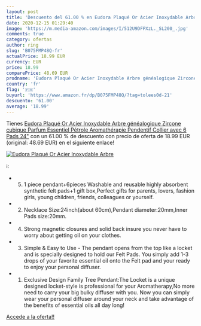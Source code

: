 ```yaml
---
layout: post
title: 'Descuento del 61.00 % en Eudora Plaqué Or Acier Inoxydable Arbre '
date: 2020-12-15 01:29:40
image: 'https://m.media-amazon.com/images/I/512U9DFPXzL._SL200_.jpg'
comments: true
category: ofertas
author: ring
slug: 'B075FMP48Q-fr'
actualPrice: 18.99 EUR
currency: EUR
price: 18.99
comparePrice: 48.69 EUR
prodname: 'Eudora Plaqué Or Acier Inoxydable Arbre généalogique Zircone cubique Parfum Essentiel Pétrole Aromathérapie Pendentif Collier avec 6 Pads 24"'
country: 'fr'
flag: '🇫🇷'
buyurl: 'https://www.amazon.fr/dp/B075FMP48Q/?tag=tolees0d-21'
descuento: '61.00'
average: '18.99'
---
```


Tienes [Eudora Plaqué Or Acier Inoxydable Arbre généalogique Zircone cubique Parfum Essentiel Pétrole Aromathérapie Pendentif Collier avec 6 Pads 24"](https://www.amazon.fr/dp/B075FMP48Q/?tag=tolees0d-21) con un 61.00 % de descuento con precio de oferta de 18.99 EUR (original: 48.69 EUR) en el siguiente enlace!

[![Eudora Plaqué Or Acier Inoxydable Arbre ](https://m.media-amazon.com/images/I/512U9DFPXzL._SL200_.jpg)](https://www.amazon.fr/dp/B075FMP48Q/?tag=tolees0d-21)

ℹ️:

- 5. 1 piece pendant+6pieces Washable and reusable highly absorbent synthetic felt pads+1 gift box,Perfect gifts for parents, lovers, fashion girls, young children, friends, colleagues or yourself.
- 2. Necklace Size:24inch(about 60cm),Pendant diameter:20mm,Inner Pads size:20mm.
- 4. Strong magnetic closures and solid back insure you never have to worry about getting oil on your clothes.
- 3. Simple & Easy to Use - The pendant opens from the top like a locket and is specially designed to hold our Felt Pads. You simply add 1-3 drops of your favorite essential oil onto the Felt pad and your ready to enjoy your personal diffuser.
- 1. Exclusive Design Family Tree Pendant:The Locket is a unique designed locket-style is professional for your Aromatherapy,No more need to carry your big bulky diffuser with you. Now you can simply wear your personal diffuser around your neck and take advantage of the benefits of essential oils all day long!

[Accede a la oferta!!](https://www.amazon.fr/dp/B075FMP48Q/?tag=tolees0d-21)
